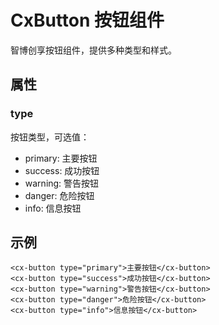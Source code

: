 # CxButton 按钮组件

智博创享按钮组件，提供多种类型和样式。

## 属性

### type
按钮类型，可选值：
- primary: 主要按钮
- success: 成功按钮
- warning: 警告按钮
- danger: 危险按钮
- info: 信息按钮

## 示例

```vue
<cx-button type="primary">主要按钮</cx-button>
<cx-button type="success">成功按钮</cx-button>
<cx-button type="warning">警告按钮</cx-button>
<cx-button type="danger">危险按钮</cx-button>
<cx-button type="info">信息按钮</cx-button>
``` 